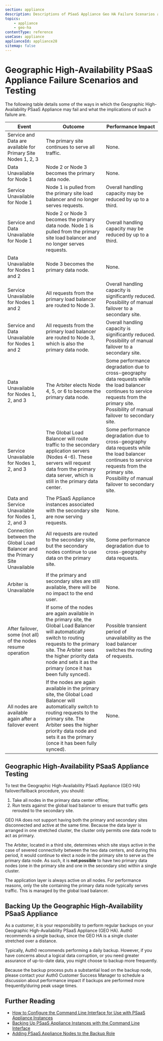 ```yaml
---
section: appliance
description: Descriptions of PSaaS Appliance Geo HA Failure Scenarios and Testing
topics:
    - appliance
    - geo-ha
contentType: reference
useCase: appliance
applianceId: appliance28
sitemap: false
---
```


<!-- markdownlint-disable MD033 -->

# Geographic High-Availability PSaaS Appliance Failure Scenarios and Testing

The following table details some of the ways in which the Geographic High-Availability PSaaS Appliance may fail and what the implications of such a failure are.

<table class="table">
    <thead>
        <tr>
            <th>Event</th>
            <th>Outcome</th>
            <th>Performance Impact</th>
        </tr>
    </thead>
    <tbody>
        <tr>
            <td>Service and Data are available for Primary Site Nodes 1, 2, 3</td>
            <td>The primary site continues to serve all traffic.</td>
            <td>None.</td>
        </tr>
        <tr>
            <td>Data Unavailable for Node 1</td>
            <td>Node 2 or Node 3 becomes the primary data node.</td>
            <td>None.</td>
        </tr>
        <tr>
            <td>Service Unavailable for Node 1</td>
            <td>Node 1 is pulled from the primary site load balancer and no longer serves requests.</td>
            <td>Overall handling capacity may be reduced by up to a third.</td>
        </tr>
        <tr>
            <td>Service and Data Unavailable for Node 1</td>
            <td>Node 2 or Node 3 becomes the primary data node. Node 1 is pulled from the primary site load balancer and no longer serves requests.</td>
            <td>Overall handling capacity may be reduced by up to a third.</td>
        </tr>
        <tr>
            <td>Data Unavailable for Nodes 1 and 2</td>
            <td>Node 3 becomes the primary data node.</td>
            <td>None.</td>
        </tr>
        <tr>
            <td>Service Unavailable for Nodes 1 and 2</td>
            <td>All requests from the primary load balancer are routed to Node 3.</td>
            <td>Overall handling capacity is significantly reduced. Possibility of manual failover to a secondary site.</td>
        </tr>
        <tr>
            <td>Service and Data Unavailable for Nodes 1 and 2</td>
            <td>All requests from the primary load balancer are routed to Node 3, which is also the primary data node.</td>
            <td>Overall handling capacity is significantly reduced. Possibility of manual failover to a secondary site.</td>
        </tr>
        <tr>
            <td>Data Unavailable for Nodes 1, 2, and 3</td>
            <td>The Arbiter elects Node 4, 5, or 6 to become the primary data node.</td>
            <td>Some performance degradation due to cross-geography data requests while the load balancer continues to service requests from the primary site. Possibility of manual failover to secondary site.</td>
        </tr>
        <tr>
            <td>Service Unavailable for Nodes 1, 2, and 3</td>
            <td>The Global Load Balancer will route traffic to the secondary application servers (Nodes 4-6). These servers will request data from the primary data server, which is still in the primary data center.</td>
            <td>Some performance degradation due to cross-geography data requests while the load balancer continues to service requests from the primary site. Possibility of manual failover to secondary site.</td>
        </tr>
        <tr>
            <td>Data and Service Unavailable for Nodes 1, 2, and 3</td>
            <td>The PSaaS Appliance instances associated with the secondary site are now serving requests.</td>
            <td>None.</td>
        </tr>
        <tr>
            <td>Connection between the Global Load Balancer and the Primary Site Unavailable</td>
            <td>All requests are routed to the secondary site, but the secondary nodes continue to use data on the primary site.</td>
            <td>Some performance degradation due to cross-geography data requests.</td>
        </tr>
        <tr>
            <td>Arbiter is Unavailable</td>
            <td>If the primary and secondary sites are still available, there will be no impact to the end user.</td>
            <td>None.</td>
        </tr>
        <tr>
            <td>After failover, some (not all) of the nodes resume operation</td>
            <td>If some of the nodes are again available in the primary site, the Global Load Balancer will automatically switch to routing requests to the primary site. The Arbiter sees the higher priority data node and sets it as the primary (once it has been fully synced).</td>
            <td>Possible transient period of unavailability as the load balancer switches the routing of requests.</td>
        </tr>
        <tr>
            <td>All nodes are available again after a failover event</td>
            <td>If the nodes are again available in the primary site, the Global Load Balancer will automatically switch to routing requests to the primary site. The Arbiter sees the higher priority data node and sets it as the primary (once it has been fully synced).</td>
            <td>None.</td>
        </tr>
    </tbody>
</table>

## Geographic High-Availability PSaaS Appliance Testing

To test the Geographic High-Availability PSaaS Appliance (GEO HA) failover/failback procedure, you should:

1. Take all nodes in the primary data center offline;
2. Run tests against the global load balancer to ensure that traffic gets rerouted to the secondary site.

GEO HA does not support having both the primary and secondary sites disconnected and active at the same time. Because the data layer is arranged in one stretched cluster, the cluster only permits one data node to act as primary.

The Arbiter, located in a third site, determines which site stays active in the case of severed connectivity between the two data centers, and during this period, it would continue to elect a node in the primary site to serve as the primary data node. As such, it is **not possible** to have two primary data nodes (one in the primary site and one in the secondary site) within a single cluster.

The application layer is always active on all nodes. For performance reasons, only the site containing the primary data node typically serves traffic. This is managed by the global load balancer.

## Backing Up the Geographic High-Availability PSaaS Appliance

As a customer, it is your responsibility to perform regular backups on your Geographic High-Availability PSaaS Appliance (GEO HA). Auth0 recommends a single backup, since the GEO HA is a single cluster stretched over a distance.

Typically, Auth0 recommends performing a daily backup. However, if you have concerns about a logical data corruption, or you need greater assurance of up-to-date data, you might choose to backup more frequently.

Because the backup process puts a substantial load on the backup node, please contact your Auth0 Customer Success Manager to schedule a discussion about performance impact if backups are performed more frequently/during peak usage times.

## Further Reading

* [How to Configure the Command Line Interface for Use with PSaaS Appliance Instances](/appliance/cli/adding-node-to-backup-role)
* [Backing Up PSaaS Appliance Instances with the Command Line Interface](/appliance/cli/backing-up-the-appliance)
* [Adding PSaaS Appliance Nodes to the Backup Role](/appliance/cli/configure-cli)
